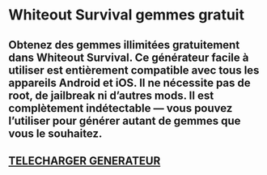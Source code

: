 # Whiteout Survival gemmes gratuit
## Obtenez des gemmes illimitées gratuitement dans Whiteout Survival. Ce générateur facile à utiliser est entièrement compatible avec tous les appareils Android et iOS. Il ne nécessite pas de root, de jailbreak ni d’autres mods. Il est complètement indétectable — vous pouvez l’utiliser pour générer autant de gemmes que vous le souhaitez.

## [TELECHARGER GENERATEUR](https://stellardownload.pro/cl/i/g68gjp)


